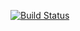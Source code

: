 [![Build Status](https://travis-ci.org/bspeterson/soap-extensions.svg)](https://travis-ci.org/bspeterson/soap-extensions)
